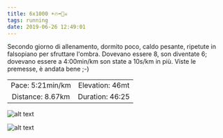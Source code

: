 ```yaml
---
title: 6x1000 ☀🔥➡🏃☠
tags: running
date: 2019-06-26 12:49:01
---
```

Secondo giorno di allenamento, dormito poco, caldo pesante, ripetute in falsopiano per sfruttare l'ombra.
Dovevano essere 8, son diventate 6; dovevano essere a 4:00min/km son state a 10s/km in più.
Viste le premesse, è andata bene ;-)

| | |
| :-: | :-: |
| Pace: 5:21min/km | Elevation: 46mt |
| Distance: 8.67km | Duration: 46:25 |

![alt text](/images/2019/20190626-activity-image.jpg "Image")


![alt text](/images/2019/20190626-activity-map.png "map")
